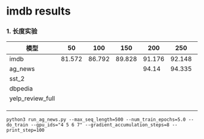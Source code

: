 # imdb results





### 1. 长度实验

| 模型             | 50     | 100    | 150    | 200    | 250    | 300    | 350    | 400    | 450    | 500    |
| ---------------- | ------ | ------ | ------ | ------ | ------ | ------ | ------ | ------ | ------ | ------ |
| imdb             | 81.572 | 86.792 | 89.828 | 91.176 | 92.148 | 92.808 | 93.280 | 93.672 | 93.772 | 93.996 |
| ag_news          |        |        |        | 94.14  | 94.335 | 94.276 | 94.224 | 94.197 | 94.263 | 94.263 |
| sst_2            |        |        |        |        |        | 93.463 | 93.005 | 93.119 | 93.119 | 93.005 |
| dbpedia          |        |        |        |        |        |        |        |        |        | 99.25  |
| yelp_review_full |        |        |        |        |        |        |        |        |        |        |
|                  |        |        |        |        |        |        |        |        |        |        |
|                  |        |        |        |        |        |        |        |        |        |        |
|                  |        |        |        |        |        |        |        |        |        |        |



```
python3 run_ag_news.py --max_seq_length=500 --num_train_epochs=5.0 --do_train --gpu_ids="4 5 6 7" --gradient_accumulation_steps=8 --print_step=100
```

